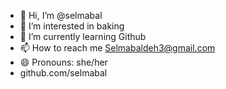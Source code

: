 - 👋 Hi, I’m @selmabal
- 👀 I’m interested in baking
- 🌱 I’m currently learning Github
- 📫 How to reach me Selmabaldeh3@gmail.com
- 😄 Pronouns: she/her
-  github.com/selmabal

<!---
selmabal/selmabal is a ✨ special ✨ repository because its `README.md` (this file) appears on your GitHub profile.
You can click the Preview link to take a look at your changes.
--->
